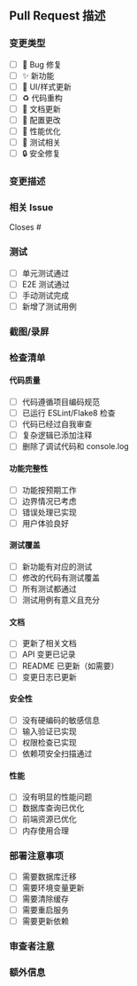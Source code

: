 ## Pull Request 描述

### 变更类型
- [ ] 🐛 Bug 修复
- [ ] ✨ 新功能
- [ ] 💄 UI/样式更新
- [ ] ♻️ 代码重构
- [ ] 📝 文档更新
- [ ] 🔧 配置更改
- [ ] 🚀 性能优化
- [ ] 🧪 测试相关
- [ ] 🔒 安全修复

### 变更描述
<!-- 请详细描述你的变更内容 -->

### 相关 Issue
<!-- 如果有相关的 Issue，请在此处引用 -->
Closes #

### 测试
<!-- 描述你如何测试了这些变更 -->
- [ ] 单元测试通过
- [ ] E2E 测试通过
- [ ] 手动测试完成
- [ ] 新增了测试用例

### 截图/录屏
<!-- 如果有 UI 变更，请提供截图或录屏 -->

### 检查清单

#### 代码质量
- [ ] 代码遵循项目编码规范
- [ ] 已运行 ESLint/Flake8 检查
- [ ] 代码已经过自我审查
- [ ] 复杂逻辑已添加注释
- [ ] 删除了调试代码和 console.log

#### 功能完整性
- [ ] 功能按预期工作
- [ ] 边界情况已考虑
- [ ] 错误处理已实现
- [ ] 用户体验良好

#### 测试覆盖
- [ ] 新功能有对应的测试
- [ ] 修改的代码有测试覆盖
- [ ] 所有测试都通过
- [ ] 测试用例有意义且充分

#### 文档
- [ ] 更新了相关文档
- [ ] API 变更已记录
- [ ] README 已更新（如需要）
- [ ] 变更日志已更新

#### 安全性
- [ ] 没有硬编码的敏感信息
- [ ] 输入验证已实现
- [ ] 权限检查已实现
- [ ] 依赖项安全扫描通过

#### 性能
- [ ] 没有明显的性能问题
- [ ] 数据库查询已优化
- [ ] 前端资源已优化
- [ ] 内存使用合理

### 部署注意事项
<!-- 如果有特殊的部署要求或注意事项，请在此说明 -->
- [ ] 需要数据库迁移
- [ ] 需要环境变量更新
- [ ] 需要清除缓存
- [ ] 需要重启服务
- [ ] 需要更新依赖

### 审查者注意
<!-- 请审查者特别关注的地方 -->

### 额外信息
<!-- 任何其他相关信息 -->